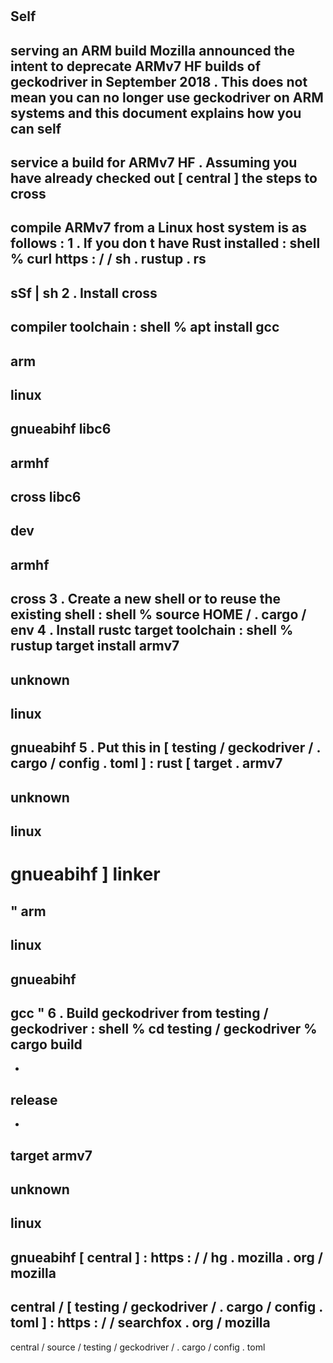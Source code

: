 #
Self
-
serving
an
ARM
build
Mozilla
announced
the
intent
to
deprecate
ARMv7
HF
builds
of
geckodriver
in
September
2018
.
This
does
not
mean
you
can
no
longer
use
geckodriver
on
ARM
systems
and
this
document
explains
how
you
can
self
-
service
a
build
for
ARMv7
HF
.
Assuming
you
have
already
checked
out
[
central
]
the
steps
to
cross
-
compile
ARMv7
from
a
Linux
host
system
is
as
follows
:
1
.
If
you
don
t
have
Rust
installed
:
shell
%
curl
https
:
/
/
sh
.
rustup
.
rs
-
sSf
|
sh
2
.
Install
cross
-
compiler
toolchain
:
shell
%
apt
install
gcc
-
arm
-
linux
-
gnueabihf
libc6
-
armhf
-
cross
libc6
-
dev
-
armhf
-
cross
3
.
Create
a
new
shell
or
to
reuse
the
existing
shell
:
shell
%
source
HOME
/
.
cargo
/
env
4
.
Install
rustc
target
toolchain
:
shell
%
rustup
target
install
armv7
-
unknown
-
linux
-
gnueabihf
5
.
Put
this
in
[
testing
/
geckodriver
/
.
cargo
/
config
.
toml
]
:
rust
[
target
.
armv7
-
unknown
-
linux
-
gnueabihf
]
linker
=
"
arm
-
linux
-
gnueabihf
-
gcc
"
6
.
Build
geckodriver
from
testing
/
geckodriver
:
shell
%
cd
testing
/
geckodriver
%
cargo
build
-
-
release
-
-
target
armv7
-
unknown
-
linux
-
gnueabihf
[
central
]
:
https
:
/
/
hg
.
mozilla
.
org
/
mozilla
-
central
/
[
testing
/
geckodriver
/
.
cargo
/
config
.
toml
]
:
https
:
/
/
searchfox
.
org
/
mozilla
-
central
/
source
/
testing
/
geckodriver
/
.
cargo
/
config
.
toml

